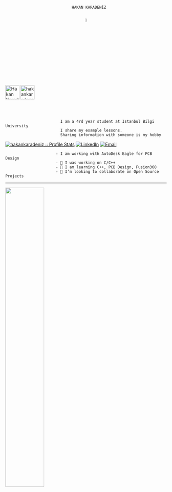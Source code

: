 ```
                             HAKAN KARADENİZ
                                                                           
```
<p align="center">
<img src="https://media.giphy.com/media/hvRJCLFzcasrR4ia7z/giphy.gif" width="5%">
</p>


<a href="https://www.linkedin.com/in/karadenizhakan"><img align="left" alt="Hakan Karadeniz" width="44px" src="https://raw.githubusercontent.com/peterthehan/peterthehan/master/assets/linkedin.svg" /></a>
<a href="https://hakankaradeniz.github.io/" target="_blank"><img src="https://icon-library.com/images/icon-website-png/icon-website-png-0.jpg" alt="hakankaradeniz" width="44px"></a>
  
<br />
<br />

                            I am a 4rd year student at Istanbul Bilgi University
                            I share my example lessons.
                            Sharing information with someone is my hobby 
<p align="center">

<a href="https://github.com/hakankaradeniz" target="_blank"><img src="https://komarev.com/ghpvc/?username=hakankaradeniz&color=orange" alt="hakankaradeniz :: Profile Stats"></a>
<a href="https://www.linkedin.com/in/karadenizhakan/" target="_blank"><img alt="LinkedIn" src="https://img.shields.io/badge/LinkedIn-@hakankaradeniz-blue?style=flat&logo=linkedin"></a>
<a href="mailto:hakan.karadeniz@outlook.com" target="_blank"><img alt="Email" src="https://img.shields.io/badge/Email-hakan.karadeniz@gmail.com-yellowgreen?style=flat&logo=gmail"></a>
</p>


                          - I am working with AutoDesk Eagle for PCB Design 
                          - 🔭 I was working on C/C++ 
                          - 🌱 I am learning C++, PCB Design, Fusion360 
                          - 👯 I’m looking to collaborate on Open Source Projects



-----------------------------

<img width="49%" src="https://c4.wallpaperflare.com/wallpaper/821/34/358/circuits-city-cpu-skyscraper-wallpaper-preview.jpg"> 
